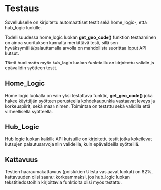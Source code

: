 # Testaus

Sovellukselle on kirjoitettu automaattiset testit sekä home_logic-, että hub_logic luokille.

Todellisuudessa home_logic luokan **get_geo_code()** funktion testaaminen on ainoa suorituksen kannalta merkittävä testi, sillä sen hyväksymällä/palauttamalla arvolla on mahdollista suorittaa loput API kutsut.

Tästä huolimatta myös hub_logic luokan funktioille on kirjoitettu validin ja epävalidin syötteen testit. 

## Home_Logic

Home logic luokalla on vain yksi testattava funktio, **get_geo_code()** joka hakee käyttäjän syötteen perusteella kohdekaupunkia vastaavat leveys ja korkeuspiirit, sekä maan nimen.
Toimintaa on testattu sekä validilla että virheellisellä syötteellä.

## Hub_Logic

Hub logic luokan kaikille API kutsuille on kirjoitettu testit jotka kokeilevat kutsujen palautusarvoja niin valideilla, kuin epävalideilla syötteillä.

## Kattavuus

Testien haaraumakattavuus (poislukien UI:sta vastaavat luokat) on 82%, kattavuuden olisi saanut korkeammaksi, jos hub_logic luokan tekstitiedostoihin kirjoittavia funktioita olisi myös testattu.

